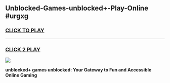 
## Unblocked-Games-unblocked+-Play-Online #urgxg
<h3>
<a href="https://news.freeplayer.one?title=unblocked+&ref=3">CLICK TO PLAY</a></h3>
<hr>

<h3>
<a href="https://news.freeplayer.one?title=unblocked+&ref=3">CLICK 2 PLAY</a>
  
</h3>

<a href="https://news.freeplayer.one?title=unblocked+&ref=3"><img src="https://clearcache.store/games.png"></a>


**unblocked+ games unblocked: Your Gateway to Fun and Accessible Online Gaming**
